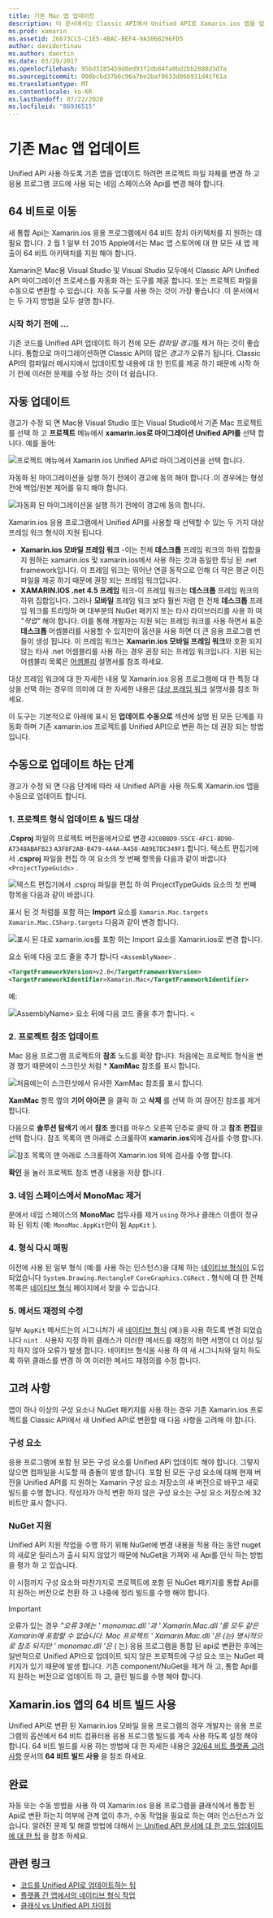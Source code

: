 ```yaml
---
title: 기존 Mac 앱 업데이트
description: 이 문서에서는 Classic API에서 Unified API로 Xamarin.ios 앱을 업데이트 하기 위해 따라야 하는 단계를 설명 합니다.
ms.prod: xamarin
ms.assetid: 26673CC5-C1E5-4BAC-BEF4-9A386B296FD5
author: davidortinau
ms.author: daortin
ms.date: 03/29/2017
ms.openlocfilehash: 956d3285459d8ed93f2db84fa0bd2bb2880d3d7a
ms.sourcegitcommit: 008bcbd37b6c96a7be2baf0633d066931d41f61a
ms.translationtype: MT
ms.contentlocale: ko-KR
ms.lasthandoff: 07/22/2020
ms.locfileid: "86936515"
---
```

# <a name="updating-existing-mac-apps"></a>기존 Mac 앱 업데이트

Unified API 사용 하도록 기존 앱을 업데이트 하려면 프로젝트 파일 자체를 변경 하 고 응용 프로그램 코드에 사용 되는 네임 스페이스와 Api를 변경 해야 합니다.

## <a name="the-road-to-64-bits"></a>64 비트로 이동

새 통합 Api는 Xamarin.ios 응용 프로그램에서 64 비트 장치 아키텍처를 지 원하는 데 필요 합니다. 2 월 1 일부 터 2015 Apple에서는 Mac 앱 스토어에 대 한 모든 새 앱 제출이 64 비트 아키텍처를 지원 해야 합니다.

Xamarin은 Mac용 Visual Studio 및 Visual Studio 모두에서 Classic API Unified API 마이그레이션 프로세스를 자동화 하는 도구를 제공 합니다. 또는 프로젝트 파일을 수동으로 변환할 수 있습니다. 자동 도구를 사용 하는 것이 가장 좋습니다 .이 문서에서는 두 가지 방법을 모두 설명 합니다.

### <a name="before-you-start"></a>시작 하기 전에 ...

기존 코드를 Unified API 업데이트 하기 전에 모든 *컴파일 경고*를 제거 하는 것이 좋습니다. 통합으로 마이그레이션하면 Classic API의 많은 *경고가* 오류가 됩니다. Classic API의 컴파일러 메시지에서 업데이트할 내용에 대 한 힌트를 제공 하기 때문에 시작 하기 전에 이러한 문제를 수정 하는 것이 더 쉽습니다.

## <a name="automated-updating"></a>자동 업데이트

경고가 수정 되 면 Mac용 Visual Studio 또는 Visual Studio에서 기존 Mac 프로젝트를 선택 하 고 **프로젝트** 메뉴에서 **xamarin.ios로 마이그레이션 Unified API를** 선택 합니다. 예를 들어:

![프로젝트 메뉴에서 Xamarin.ios Unified API로 마이그레이션을 선택 합니다.](updating-mac-apps-images/beta-tool1.png)

자동화 된 마이그레이션을 실행 하기 전에이 경고에 동의 해야 합니다 .이 경우에는 형성 전에 백업/원본 제어를 유지 해야 합니다.

![자동화 된 마이그레이션을 실행 하기 전에이 경고에 동의 합니다.](updating-mac-apps-images/migrate01.png)

Xamarin.ios 응용 프로그램에서 Unified API를 사용할 때 선택할 수 있는 두 가지 대상 프레임 워크 형식이 지원 됩니다.

- **Xamarin.ios 모바일 프레임 워크** -이는 전체 **데스크톱** 프레임 워크의 하위 집합을 지 원하는 xamarin.ios 및 xamarin.ios에서 사용 하는 것과 동일한 튜닝 된 .net framework입니다. 이 프레임 워크는 뛰어난 연결 동작으로 인해 더 작은 평균 이진 파일을 제공 하기 때문에 권장 되는 프레임 워크입니다.
- **XAMARIN.IOS .net 4.5 프레임** 워크-이 프레임 워크는 **데스크톱** 프레임 워크의 하위 집합입니다. 그러나 **모바일** 프레임 워크 보다 훨씬 저렴 한 전체 **데스크톱** 프레임 워크를 트리밍하 며 대부분의 NuGet 패키지 또는 타사 라이브러리를 사용 하 여 _"작업"_ 해야 합니다. 이를 통해 개발자는 지원 되는 프레임 워크를 사용 하면서 표준 **데스크톱** 어셈블리를 사용할 수 있지만이 옵션을 사용 하면 더 큰 응용 프로그램 번들이 생성 됩니다. 이 프레임 워크는 **Xamarin.ios 모바일 프레임 워크**와 호환 되지 않는 타사 .net 어셈블리를 사용 하는 경우 권장 되는 프레임 워크입니다. 지원 되는 어셈블리 목록은 [어셈블리](~/cross-platform/internals/available-assemblies.md) 설명서를 참조 하세요.

대상 프레임 워크에 대 한 자세한 내용 및 Xamarin.ios 응용 프로그램에 대 한 특정 대상을 선택 하는 경우의 의미에 대 한 자세한 내용은 [대상 프레임 워크](~/mac/platform/target-framework.md) 설명서를 참조 하세요. 

이 도구는 기본적으로 아래에 표시 된 **업데이트 수동으로** 섹션에 설명 된 모든 단계를 자동화 하며 기존 xamarin.ios 프로젝트를 Unified API으로 변환 하는 데 권장 되는 방법입니다.

## <a name="steps-to-update-manually"></a>수동으로 업데이트 하는 단계

경고가 수정 되 면 다음 단계에 따라 새 Unified API을 사용 하도록 Xamarin.ios 앱을 수동으로 업데이트 합니다.

### <a name="1-update-project-type--build-target"></a>1. 프로젝트 형식 업데이트 & 빌드 대상

**.Csproj** 파일의 프로젝트 버전을에서으로 변경 `42C0BBD9-55CE-4FC1-8D90-A7348ABAFB23` `A3F8F2AB-B479-4A4A-A458-A89E7DC349F1` 합니다. 텍스트 편집기에서 **.csproj** 파일을 편집 하 여 요소의 첫 번째 항목을 다음과 같이 바꿉니다 `<ProjectTypeGuids>` .

![텍스트 편집기에서 .csproj 파일을 편집 하 여 ProjectTypeGuids 요소의 첫 번째 항목을 다음과 같이 바꿉니다.](updating-mac-apps-images/csproj.png)

표시 된 것 처럼를 포함 하는 **Import** 요소를 `Xamarin.Mac.targets` `Xamarin.Mac.CSharp.targets` 다음과 같이 변경 합니다.

![표시 된 대로 xamarin.ios를 포함 하는 Import 요소를 Xamarin.ios로 변경 합니다.](updating-mac-apps-images/csproj2.png)

요소 뒤에 다음 코드 줄을 추가 합니다 `<AssemblyName>` .

```xml
<TargetFrameworkVersion>v2.0</TargetFrameworkVersion>
<TargetFrameworkIdentifier>Xamarin.Mac</TargetFrameworkIdentifier>

```

예:

![AssemblyName> 요소 뒤에 다음 코드 줄을 추가 합니다. \<](updating-mac-apps-images/csproj3.png)

### <a name="2-update-project-references"></a>2. 프로젝트 참조 업데이트

Mac 응용 프로그램 프로젝트의 **참조** 노드를 확장 합니다. 처음에는 프로젝트 형식을 변경 했기 때문에이 스크린샷 처럼 * **XamMac** 참조를 표시 합니다.

![처음에는이 스크린샷에서 유사한 XamMac 참조를 표시 합니다.](updating-mac-apps-images/references.png)

**XamMac** 항목 옆의 **기어 아이콘** 을 클릭 하 고 **삭제** 를 선택 하 여 끊어진 참조를 제거 합니다.

다음으로 **솔루션 탐색기** 에서 **참조** 폴더를 마우스 오른쪽 단추로 클릭 하 고 **참조 편집**을 선택 합니다. 참조 목록의 맨 아래로 스크롤하여 **xamarin.ios**외에 검사를 수행 합니다.

![참조 목록의 맨 아래로 스크롤하여 Xamarin.ios 외에 검사를 수행 합니다.](updating-mac-apps-images/references2.png)

**확인** 을 눌러 프로젝트 참조 변경 내용을 저장 합니다.

### <a name="3-remove-monomac-from-namespaces"></a>3. 네임 스페이스에서 MonoMac 제거

문에서 네임 스페이스의 **MonoMac** 접두사를 제거 `using` 하거나 클래스 이름이 정규화 된 위치 (예: `MonoMac.AppKit`만이 됨 `AppKit` ).

### <a name="4-remap-types"></a>4. 형식 다시 매핑

이전에 사용 된 일부 형식 (예:를 사용 하는 인스턴스)을 대체 하는 [네이티브 형식이](~/cross-platform/macios/nativetypes.md) 도입 되었습니다 `System.Drawing.RectangleF` `CoreGraphics.CGRect` . 형식에 대 한 전체 목록은 [네이티브 형식](~/cross-platform/macios/nativetypes.md) 페이지에서 찾을 수 있습니다.

### <a name="5-fix-method-overrides"></a>5. 메서드 재정의 수정

일부 `AppKit` 메서드는의 시그니처가 새 [네이티브 형식](~/cross-platform/macios/nativetypes.md) (예:)을 사용 하도록 변경 되었습니다 `nint` . 사용자 지정 하위 클래스가 이러한 메서드를 재정의 하면 서명이 더 이상 일치 하지 않아 오류가 발생 합니다. 네이티브 형식을 사용 하 여 새 시그니처와 일치 하도록 하위 클래스를 변경 하 여 이러한 메서드 재정의를 수정 합니다. 

## <a name="considerations"></a>고려 사항

앱이 하나 이상의 구성 요소나 NuGet 패키지를 사용 하는 경우 기존 Xamarin.ios 프로젝트를 Classic API에서 새 Unified API로 변환할 때 다음 사항을 고려해 야 합니다. 

### <a name="components"></a>구성 요소

응용 프로그램에 포함 된 모든 구성 요소를 Unified API 업데이트 해야 합니다. 그렇지 않으면 컴파일을 시도할 때 충돌이 발생 합니다. 포함 된 모든 구성 요소에 대해 현재 버전을 Unified API를 지 원하는 Xamarin 구성 요소 저장소의 새 버전으로 바꾸고 새로 빌드를 수행 합니다. 작성자가 아직 변환 하지 않은 구성 요소는 구성 요소 저장소에 32 비트만 표시 합니다.

### <a name="nuget-support"></a>NuGet 지원

Unified API 지원 작업을 수행 하기 위해 NuGet에 변경 내용을 적용 하는 동안 nuget의 새로운 릴리스가 출시 되지 않았기 때문에 NuGet을 가져와 새 Api를 인식 하는 방법을 평가 하 고 있습니다. 

이 시점까지 구성 요소와 마찬가지로 프로젝트에 포함 된 NuGet 패키지를 통합 Api를 지 원하는 버전으로 전환 하 고 나중에 정리 빌드를 수행 해야 합니다.

> [!IMPORTANT]
> 오류가 있는 경우 _"오류 3에는 ' monomac.dll '과 ' Xamarin.Mac.dll '를 모두 같은 Xamarin에 포함할 수 없습니다. Mac 프로젝트 ' Xamarin.Mac.dll '은 (는) 명시적으로 참조 되지만 ' monomac.dll '은 (_ 는) 응용 프로그램을 통합 된 api로 변환한 후에는 일반적으로 Unified API으로 업데이트 되지 않은 프로젝트에 구성 요소 또는 NuGet 패키지가 있기 때문에 발생 합니다. 기존 component/NuGet을 제거 하 고, 통합 Api를 지 원하는 버전으로 업데이트 하 고, 클린 빌드를 수행 해야 합니다.

## <a name="enabling-64-bit-builds-of-xamarinmac-apps"></a>Xamarin.ios 앱의 64 비트 빌드 사용

Unified API로 변환 된 Xamarin.ios 모바일 응용 프로그램의 경우 개발자는 응용 프로그램의 옵션에서 64 비트 컴퓨터용 응용 프로그램 빌드를 계속 사용 하도록 설정 해야 합니다. 64 비트 빌드를 사용 하는 방법에 대 한 자세한 내용은 [32/64 비트 플랫폼 고려 사항](~/cross-platform/macios/32-and-64/index.md) 문서의 **64 비트 빌드 사용** 을 참조 하세요.

## <a name="finishing-up"></a>완료

자동 또는 수동 방법을 사용 하 여 Xamarin.ios 응용 프로그램을 클래식에서 통합 된 Api로 변환 하는지 여부에 관계 없이 추가, 수동 작업을 필요로 하는 여러 인스턴스가 있습니다. 알려진 문제 및 해결 방법에 대해서 [는 Unified API 문서에 대 한 코드 업데이트에 대 한 팁](~/cross-platform/macios/unified/updating-tips.md) 을 참조 하세요.

## <a name="related-links"></a>관련 링크

- [코드를 Unified API로 업데이트하는 팁](~/cross-platform/macios/unified/updating-tips.md)
- [플랫폼 간 앱에서의 네이티브 형식 작업](~/cross-platform/macios/native-types-cross-platform.md)
- [클래식 vs Unified API 차이점](https://github.com/xamarin/release-notes-archive/blob/master/release-notes/ios/api_changes/classic-vs-unified-8.6.0/index.md)
